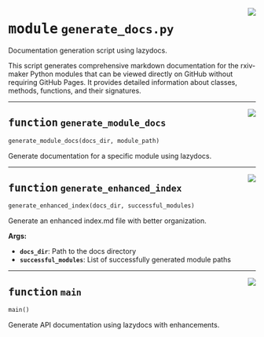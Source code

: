 <!-- markdownlint-disable -->

<a href="https://github.com/henriqueslab/rxiv-maker/blob/main/src/py/commands/generate_docs.py#L0"><img align="right" style="float:right;" src="https://img.shields.io/badge/-source-cccccc?style=flat-square"></a>

# <kbd>module</kbd> `generate_docs.py`
Documentation generation script using lazydocs. 

This script generates comprehensive markdown documentation for the rxiv-maker Python modules that can be viewed directly on GitHub without requiring GitHub Pages. It provides detailed information about classes, methods, functions, and their signatures. 


---

<a href="https://github.com/henriqueslab/rxiv-maker/blob/main/src/py/commands/generate_docs.py#L17"><img align="right" style="float:right;" src="https://img.shields.io/badge/-source-cccccc?style=flat-square"></a>

## <kbd>function</kbd> `generate_module_docs`

```python
generate_module_docs(docs_dir, module_path)
```

Generate documentation for a specific module using lazydocs. 


---

<a href="https://github.com/henriqueslab/rxiv-maker/blob/main/src/py/commands/generate_docs.py#L43"><img align="right" style="float:right;" src="https://img.shields.io/badge/-source-cccccc?style=flat-square"></a>

## <kbd>function</kbd> `generate_enhanced_index`

```python
generate_enhanced_index(docs_dir, successful_modules)
```

Generate an enhanced index.md file with better organization. 



**Args:**
 
 - <b>`docs_dir`</b>:  Path to the docs directory 
 - <b>`successful_modules`</b>:  List of successfully generated module paths 


---

<a href="https://github.com/henriqueslab/rxiv-maker/blob/main/src/py/commands/generate_docs.py#L93"><img align="right" style="float:right;" src="https://img.shields.io/badge/-source-cccccc?style=flat-square"></a>

## <kbd>function</kbd> `main`

```python
main()
```

Generate API documentation using lazydocs with enhancements. 


